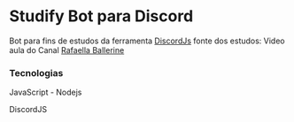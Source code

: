# Studify Bot para Discord

Bot para fins de estudos da ferramenta [DiscordJs](https://discordjs.guide/#before-you-begin)
fonte dos estudos: Video aula do Canal [Rafaella Ballerine](https://youtu.be/zKOf1NGGStE?si=fIDWUg26ms3VnM6q)

### Tecnologias
JavaScript - Nodejs

DiscordJS

